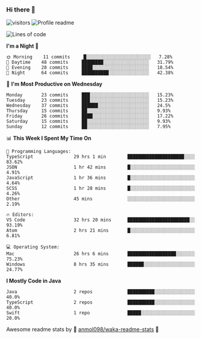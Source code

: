 ### Hi there 👋  
![visitors](https://visitor-badge.laobi.icu/badge?page_id=leverglowh) ![Profile readme](https://github.com/leverglowh/leverglowh/workflows/Profile%20readme/badge.svg?branch=master)

<!--START_SECTION:waka-->
![Lines of code](https://img.shields.io/badge/From%20Hello%20World%20I%27ve%20Written-41871%20lines%20of%20code-blue)

**I'm a Night 🦉** 

```text
🌞 Morning    11 commits     █░░░░░░░░░░░░░░░░░░░░░░░░   7.28% 
🌆 Daytime    48 commits     ████████░░░░░░░░░░░░░░░░░   31.79% 
🌃 Evening    28 commits     ████░░░░░░░░░░░░░░░░░░░░░   18.54% 
🌙 Night      64 commits     ██████████░░░░░░░░░░░░░░░   42.38%

```
📅 **I'm Most Productive on Wednesday** 

```text
Monday       23 commits     ███░░░░░░░░░░░░░░░░░░░░░░   15.23% 
Tuesday      23 commits     ███░░░░░░░░░░░░░░░░░░░░░░   15.23% 
Wednesday    37 commits     ██████░░░░░░░░░░░░░░░░░░░   24.5% 
Thursday     15 commits     ██░░░░░░░░░░░░░░░░░░░░░░░   9.93% 
Friday       26 commits     ████░░░░░░░░░░░░░░░░░░░░░   17.22% 
Saturday     15 commits     ██░░░░░░░░░░░░░░░░░░░░░░░   9.93% 
Sunday       12 commits     ██░░░░░░░░░░░░░░░░░░░░░░░   7.95%

```


📊 **This Week I Spent My Time On** 

```text
💬 Programming Languages: 
TypeScript               29 hrs 1 min        █████████████████████░░░░   83.62% 
JSON                     1 hr 42 mins        █░░░░░░░░░░░░░░░░░░░░░░░░   4.91% 
JavaScript               1 hr 36 mins        █░░░░░░░░░░░░░░░░░░░░░░░░   4.64% 
SCSS                     1 hr 28 mins        █░░░░░░░░░░░░░░░░░░░░░░░░   4.26% 
Other                    45 mins             ░░░░░░░░░░░░░░░░░░░░░░░░░   2.19%

🔥 Editors: 
VS Code                  32 hrs 20 mins      ███████████████████████░░   93.19% 
Atom                     2 hrs 21 mins       █░░░░░░░░░░░░░░░░░░░░░░░░   6.81%

💻 Operating System: 
Mac                      26 hrs 6 mins       ██████████████████░░░░░░░   75.23% 
Windows                  8 hrs 35 mins       ██████░░░░░░░░░░░░░░░░░░░   24.77%

```

**I Mostly Code in Java** 

```text
Java                     2 repos             ██████████░░░░░░░░░░░░░░░   40.0% 
TypeScript               2 repos             ██████████░░░░░░░░░░░░░░░   40.0% 
Swift                    1 repo              █████░░░░░░░░░░░░░░░░░░░░   20.0%

```



<!--END_SECTION:waka-->


Awesome readme stats by :star2: [anmol098/waka-readme-stats](https://github.com/anmol098/waka-readme-stats) :star2:
